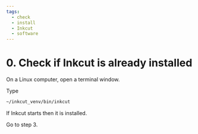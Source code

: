 ```yaml
---
tags:
  - check
  - install
  - Inkcut
  - software
---
```


# 0. Check if Inkcut is already installed

On a Linux computer, open a terminal window.

Type

```bash
~/inkcut_venv/bin/inkcut
```

If Inkcut starts then it is installed.

Go to step 3.
